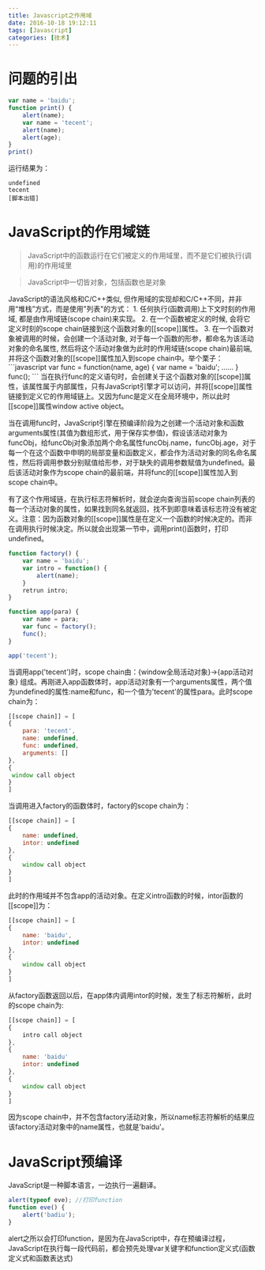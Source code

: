 ```yaml
---
title: Javascript之作用域
date: 2016-10-18 19:12:11
tags: [Javascript]
categories: [技术]
---
```

# 问题的引出
```javascript
var name = 'baidu';
function print() {
    alert(name);
    var name = 'tecent';
    alert(name);
    alert(age);
}
print()
```
<!-- more -->
运行结果为：
```
undefined
tecent
[脚本出错]
```
# JavaScript的作用域链

<blockquote><p>JavaScript中的函数运行在它们被定义的作用域里，而不是它们被执行(调用)的作用域里</p></blockquote>
<blockquote><p>JavaScript中一切皆对象，包括函数也是对象</p></blockquote>
JavaScript的语法风格和C/C++类似, 但作用域的实现却和C/C++不同，并非用“堆栈”方式，而是使用"列表"的方式：
1. 任何执行(函数调用)上下文时刻的作用域, 都是由作用域链(scope chain)来实现。
2. 在一个函数被定义的时候, 会将它定义时刻的scope chain链接到这个函数对象的[[scope]]属性。
3. 在一个函数对象被调用的时候，会创建一个活动对象, 对于每一个函数的形参，都命名为该活动对象的命名属性, 然后将这个活动对象做为此时的作用域链(scope chain)最前端, 并将这个函数对象的[[scope]]属性加入到scope chain中。举个栗子：
```javascript
var func = function(name, age) {
    var name = 'baidu';
    ......
}
func();
```
当在执行func的定义语句时，会创建关于这个函数对象的[[scope]]属性，该属性属于内部属性，只有JavaScript引擎才可以访问，并将[[scope]]属性链接到定义它的作用域链上。又因为func是定义在全局环境中，所以此时[[scope]]属性window active object。

当在调用func时，JavaScript引擎在预编译阶段为之创建一个活动对象和函数arguments属性(其值为数组形式，用于保存实参值)，假设该活动对象为funcObj，给funcObj对象添加两个命名属性funcObj.name，funcObj.age，对于每一个在这个函数中申明的局部变量和函数定义，都会作为活动对象的同名命名属性，然后将调用参数分别赋值给形参，对于缺失的调用参数赋值为undefined。最后该活动对象作为scope chain的最前端，并将func的[[scope]]属性加入到scope chain中。

有了这个作用域链，在执行标志符解析时，就会逆向查询当前scope chain列表的每一个活动对象的属性，如果找到同名就返回，找不到即意味着该标志符没有被定义。注意：因为函数对象的[[scope]]属性是在定义一个函数的时候决定的。而非在调用执行时候决定。所以就会出现第一节中，调用print()函数时，打印undefined。
```javascript
function factory() {
    var name = 'baidu';
    var intro = function() {
        alert(name);
    }
    retrun intro;
}

function app(para) {
    var name = para;
    var func = factory();
    func();
}

app('tecent');
```
当调用app('tecent')时，scope chain由：{window全局活动对象}->{app活动对象} 组成。再刚进入app函数体时，app活动对象有一个arguments属性，两个值为undefined的属性:name和func，和一个值为'tecent'的属性para。此时scope chain为：
```javascript
[[scope chain]] = [
{
    para: 'tecent',
    name: undefined,
    func: undefined,
    arguments: []
},
{
 window call object
}
]
```
当调用进入factory的函数体时，factory的scope chain为：
```javascript
[[scope chain]] = [
{
    name: undefined,
    intor: undefined
},
{
    window call object
}
]
```
此时的作用域并不包含app的活动对象。在定义intro函数的时候，intor函数的[[scope]]为：
```javascript
[[scope chain]] = [
{
    name: 'baidu',
    intor: undefined
},
{
    window call object
}
]
```
从factory函数返回以后，在app体内调用intor的时候，发生了标志符解析，此时的scope chain为:
```javascript
[[scope chain]] = [
{
    intro call object
},
{
    name: 'baidu'
    intor: undefined
},
{
    window call object
}
]
```
因为scope
chain中，并不包含factory活动对象，所以name标志符解析的结果应该factory活动对象中的name属性，也就是'baidu'。

# JavaScript预编译  
JavaScript是一种脚本语言，一边执行一遍翻译。
```javascript
alert(typeof eve); //打印function
function eve() {
    alert('badiu');
}
```
alert之所以会打印function，是因为在JavaScript中，存在预编译过程，JavaScript在执行每一段代码前，都会预先处理var关键字和function定义式(函数定义式和函数表达式)
